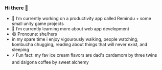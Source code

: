 ### Hi there 👋
- 🔭 I’m currently working on a productivity app called Remindu + some small unity game projects
- 🌱 I’m currently learning more about web app development
- 😄 Pronouns: she/hers
- in my spare time i enjoy vigourously walking, people watching, kombucha chugging, reading about things that will never exist, and sleeping
- ⚡ Fun fact: my fav ice cream flavors are dad's cardamom by three twins and dalgona coffee by sweet alchemy
